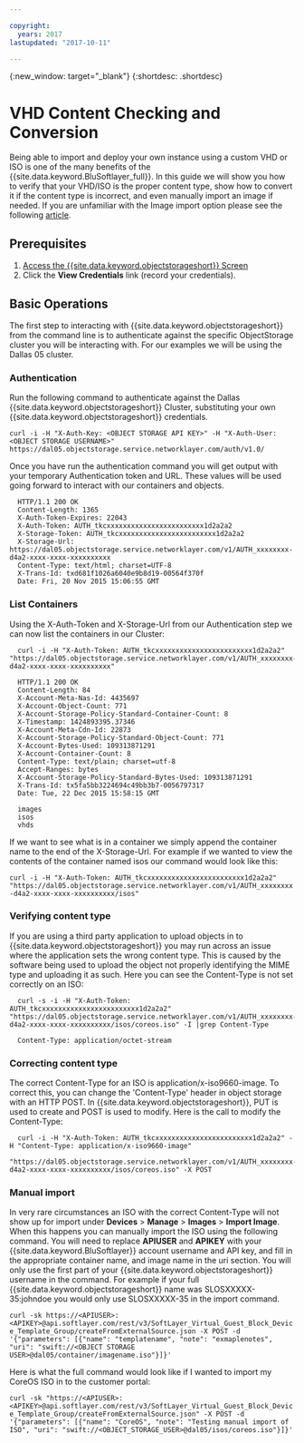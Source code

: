 ```yaml
---

copyright:
  years: 2017
lastupdated: "2017-10-11"

---
```

{:new_window: target="_blank"}
{:shortdesc: .shortdesc}

# VHD Content Checking and Conversion 

Being able to import and deploy your own instance using a custom VHD or ISO is one of the many benefits of the {{site.data.keyword.BluSoftlayer_full}}. In this guide we will show you how to verify that your VHD/ISO is the proper content type, show how to convert it if the content type is incorrect, and even manually import an image if needed. If you are unfamiliar with the Image import option please see the following [article](import-image.html).

## Prerequisites

1.  [Access the {{site.data.keyword.objectstorageshort}} Screen](access-object-storage-screen.html)
2.  Click the **View Credentials** link (record your credentials).

## Basic Operations

The first step to interacting with {{site.data.keyword.objectstorageshort}} from the command line is to authenticate against the specific ObjectStorage cluster you will be interacting with. For our examples we will be using the Dallas 05 cluster.

### Authentication

Run the following command to authenticate against the Dallas {{site.data.keyword.objectstorageshort}} Cluster, substituting your own {{site.data.keyword.objectstorageshort}} credentials.

`curl -i -H "X-Auth-Key: <OBJECT STORAGE API KEY>" -H "X-Auth-User: <OBJECT STORAGE USERNAME>" https://dal05.objectstorage.service.networklayer.com/auth/v1.0/`

Once you have run the authentication command you will get output with your temporary Authentication token and URL. These values will be used going forward to interact with our containers and objects.
     
      HTTP/1.1 200 OK
      Content-Length: 1365
      X-Auth-Token-Expires: 22043
      X-Auth-Token: AUTH_tkcxxxxxxxxxxxxxxxxxxxxxxxx1d2a2a2
      X-Storage-Token: AUTH_tkcxxxxxxxxxxxxxxxxxxxxxxxx1d2a2a2
      X-Storage-Url: https://dal05.objectstorage.service.networklayer.com/v1/AUTH_xxxxxxxx-d4a2-xxxx-xxxx-xxxxxxxxxx
      Content-Type: text/html; charset=UTF-8
      X-Trans-Id: txd681f1026a6040e9b8d19-00564f370f
      Date: Fri, 20 Nov 2015 15:06:55 GMT

### List Containers

Using the X-Auth-Token and X-Storage-Url from our Authentication step we can now list the containers in our Cluster:


      curl -i -H "X-Auth-Token: AUTH_tkcxxxxxxxxxxxxxxxxxxxxxxxx1d2a2a2" "https://dal05.objectstorage.service.networklayer.com/v1/AUTH_xxxxxxxx-d4a2-xxxx-xxxx-xxxxxxxxxx"

      HTTP/1.1 200 OK
      Content-Length: 84
      X-Account-Meta-Nas-Id: 4435697
      X-Account-Object-Count: 771
      X-Account-Storage-Policy-Standard-Container-Count: 8
      X-Timestamp: 1424893395.37346
      X-Account-Meta-Cdn-Id: 22873
      X-Account-Storage-Policy-Standard-Object-Count: 771
      X-Account-Bytes-Used: 109313871291
      X-Account-Container-Count: 8
      Content-Type: text/plain; charset=utf-8
      Accept-Ranges: bytes      
      X-Account-Storage-Policy-Standard-Bytes-Used: 109313871291
      X-Trans-Id: tx5fa5bb3224694c49bb3b7-0056797317
      Date: Tue, 22 Dec 2015 15:58:15 GMT
      
      images
      isos
      vhds    

If we want to see what is in a container we simply append the container name to the end of the X-Storage-Url. For example if we wanted to view the contents of the container named isos our command would look like this:

`curl -i -H "X-Auth-Token: AUTH_tkcxxxxxxxxxxxxxxxxxxxxxxxx1d2a2a2" "https://dal05.objectstorage.service.networklayer.com/v1/AUTH_xxxxxxxx-d4a2-xxxx-xxxx-xxxxxxxxxx/isos"`

### Verifying content type

If you are using a third party application to upload objects in to {{site.data.keyword.objectstorageshort}} you may run across an issue where the application sets the wrong content type. This is caused by the software being used to upload the object not properly identifying the MIME type and uploading it as such. Here you can see the Content-Type is not set correctly on an ISO:

      curl -s -i -H "X-Auth-Token: AUTH_tkcxxxxxxxxxxxxxxxxxxxxxxxx1d2a2a2" "https://dal05.objectstorage.service.networklayer.com/v1/AUTH_xxxxxxxx-d4a2-xxxx-xxxx-xxxxxxxxxx/isos/coreos.iso" -I |grep Content-Type
      
      Content-Type: application/octet-stream

### Correcting content type

The correct Content-Type for an ISO is application/x-iso9660-image. To correct this, you can change the 'Content-Type' header in object storage with an HTTP POST. In {{site.data.keyword.objectstorageshort}}, PUT is used to create and POST is used to modify. Here is the call to modify the Content-Type:

      curl -i -H "X-Auth-Token: AUTH_tkcxxxxxxxxxxxxxxxxxxxxxxxx1d2a2a2" -H "Content-Type: application/x-iso9660-image"
      "https://dal05.objectstorage.service.networklayer.com/v1/AUTH_xxxxxxxx-d4a2-xxxx-xxxx-xxxxxxxxxx/isos/coreos.iso" -X POST

### Manual import

In very rare circumstances an ISO with the correct Content-Type will not show up for import under **Devices** > **Manage** > **Images** > **Import Image**. When this happens you can manually import the ISO using the following command. You will need to replace **APIUSER** and **APIKEY** with your {{site.data.keyword.BluSoftlayer}} account username and API key, and fill in the appropriate container name, and image name in the uri section. You will only use the first part of your {{site.data.keyword.objectstorageshort}} username in the command. For example if your full {{site.data.keyword.objectstorageshort}} name was SLOSXXXXX-35:johndoe you would only use SLOSXXXXX-35 in the import command.

`curl -sk https://<APIUSER>:<APIKEY>@api.softlayer.com/rest/v3/SoftLayer_Virtual_Guest_Block_Device_Template_Group/createFromExternalSource.json -X POST -d '{"parameters": [{"name": "templatename", "note": "exmaplenotes", "uri": "swift://<OBJECT STORAGE USER>@dal05/container/imagename.iso"}]}'`

Here is what the full command would look like if I wanted to import my CoreOS ISO in to the customer portal:

`curl -sk "https://<APIUSER>:<APIKEY>@api.softlayer.com/rest/v3/SoftLayer_Virtual_Guest_Block_Device_Template_Group/createFromExternalSource.json" -X POST -d '{"parameters": [{"name": "CoreOS", "note": "Testing manual import of ISO", "uri": "swift://<OBJECT_STORAGE_USER>@dal05/isos/coreos.iso"}]}'`
